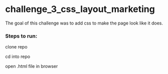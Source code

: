 challenge_3_css_layout_marketing
================================

The goal of this challenge was to add css to make the page look like it does. 

### Steps to run:

clone repo

cd into repo

open .html file in browser

